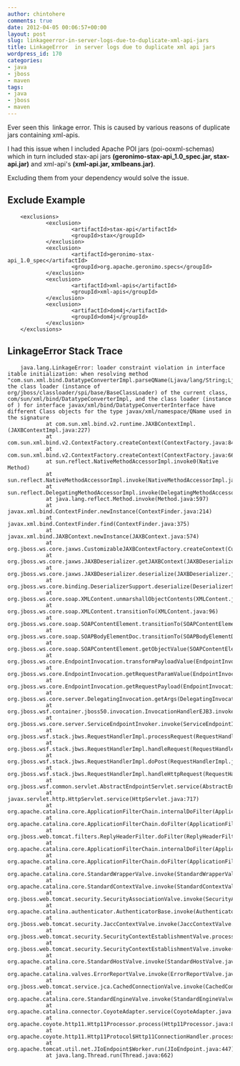 ```yaml
---
author: chintohere
comments: true
date: 2012-04-05 00:06:57+00:00
layout: post
slug: linkageerror-in-server-logs-due-to-duplicate-xml-api-jars
title: LinkageError  in server logs due to duplicate xml api jars
wordpress_id: 170
categories:
- java
- jboss
- maven
tags:
- java
- jboss
- maven
---
```


Ever seen this  linkage error. This is caused by various reasons of duplicate jars containing xml-apis.

I had this issue when I included Apache POI jars (poi-ooxml-schemas) which in turn included stax-api jars **(geronimo-stax-api_1.0_spec.jar, stax-api.jar)** and xml-api's **(xml-api.jar, xmlbeans.jar)**.

Excluding them from your dependency would solve the issue.


## Exclude Example


        <exclusions>
                <exclusion>
                        <artifactId>stax-api</artifactId>
                        <groupId>stax</groupId>
                </exclusion>
                <exclusion>
                        <artifactId>geronimo-stax-api_1.0_spec</artifactId>
                        <groupId>org.apache.geronimo.specs</groupId>
                </exclusion>
                <exclusion>
                        <artifactId>xml-apis</artifactId>
                        <groupId>xml-apis</groupId>
                </exclusion>
                <exclusion>
                        <artifactId>dom4j</artifactId>
                        <groupId>dom4j</groupId>
                </exclusion>
        </exclusions>


## LinkageError Stack Trace


        java.lang.LinkageError: loader constraint violation in interface itable initialization: when resolving method "com.sun.xml.bind.DatatypeConverterImpl.parseQName(Ljava/lang/String;Ljavax/xml/namespace/NamespaceContext;)Ljavax/xml/namespace/QName;" the class loader (instance of org/jboss/classloader/spi/base/BaseClassLoader) of the current class, com/sun/xml/bind/DatatypeConverterImpl, and the class loader (instance of ) for interface javax/xml/bind/DatatypeConverterInterface have different Class objects for the type javax/xml/namespace/QName used in the signature
                at com.sun.xml.bind.v2.runtime.JAXBContextImpl.(JAXBContextImpl.java:227)
                at com.sun.xml.bind.v2.ContextFactory.createContext(ContextFactory.java:84)
                at com.sun.xml.bind.v2.ContextFactory.createContext(ContextFactory.java:66)
                at sun.reflect.NativeMethodAccessorImpl.invoke0(Native Method)
                at sun.reflect.NativeMethodAccessorImpl.invoke(NativeMethodAccessorImpl.java:39)
                at sun.reflect.DelegatingMethodAccessorImpl.invoke(DelegatingMethodAccessorImpl.java:25)
                at java.lang.reflect.Method.invoke(Method.java:597)
                at javax.xml.bind.ContextFinder.newInstance(ContextFinder.java:214)
                at javax.xml.bind.ContextFinder.find(ContextFinder.java:375)
                at javax.xml.bind.JAXBContext.newInstance(JAXBContext.java:574)
                at org.jboss.ws.core.jaxws.CustomizableJAXBContextFactory.createContext(CustomizableJAXBContextFactory.java:90)
                at org.jboss.ws.core.jaxws.JAXBDeserializer.getJAXBContext(JAXBDeserializer.java:96)
                at org.jboss.ws.core.jaxws.JAXBDeserializer.deserialize(JAXBDeserializer.java:66)
                at org.jboss.ws.core.binding.DeserializerSupport.deserialize(DeserializerSupport.java:61)
                at org.jboss.ws.core.soap.XMLContent.unmarshallObjectContents(XMLContent.java:179)
                at org.jboss.ws.core.soap.XMLContent.transitionTo(XMLContent.java:96)
                at org.jboss.ws.core.soap.SOAPContentElement.transitionTo(SOAPContentElement.java:140)
                at org.jboss.ws.core.soap.SOAPBodyElementDoc.transitionTo(SOAPBodyElementDoc.java:85)
                at org.jboss.ws.core.soap.SOAPContentElement.getObjectValue(SOAPContentElement.java:172)
                at org.jboss.ws.core.EndpointInvocation.transformPayloadValue(EndpointInvocation.java:273)
                at org.jboss.ws.core.EndpointInvocation.getRequestParamValue(EndpointInvocation.java:115)
                at org.jboss.ws.core.EndpointInvocation.getRequestPayload(EndpointInvocation.java:135)
                at org.jboss.ws.core.server.DelegatingInvocation.getArgs(DelegatingInvocation.java:80)
                at org.jboss.wsf.container.jboss50.invocation.InvocationHandlerEJB3.invoke(InvocationHandlerEJB3.java:93)
                at org.jboss.ws.core.server.ServiceEndpointInvoker.invoke(ServiceEndpointInvoker.java:221)
                at org.jboss.wsf.stack.jbws.RequestHandlerImpl.processRequest(RequestHandlerImpl.java:468)
                at org.jboss.wsf.stack.jbws.RequestHandlerImpl.handleRequest(RequestHandlerImpl.java:293)
                at org.jboss.wsf.stack.jbws.RequestHandlerImpl.doPost(RequestHandlerImpl.java:203)
                at org.jboss.wsf.stack.jbws.RequestHandlerImpl.handleHttpRequest(RequestHandlerImpl.java:129)
                at org.jboss.wsf.common.servlet.AbstractEndpointServlet.service(AbstractEndpointServlet.java:85)
                at javax.servlet.http.HttpServlet.service(HttpServlet.java:717)
                at org.apache.catalina.core.ApplicationFilterChain.internalDoFilter(ApplicationFilterChain.java:290)
                at org.apache.catalina.core.ApplicationFilterChain.doFilter(ApplicationFilterChain.java:206)
                at org.jboss.web.tomcat.filters.ReplyHeaderFilter.doFilter(ReplyHeaderFilter.java:96)
                at org.apache.catalina.core.ApplicationFilterChain.internalDoFilter(ApplicationFilterChain.java:235)
                at org.apache.catalina.core.ApplicationFilterChain.doFilter(ApplicationFilterChain.java:206)
                at org.apache.catalina.core.StandardWrapperValve.invoke(StandardWrapperValve.java:235)
                at org.apache.catalina.core.StandardContextValve.invoke(StandardContextValve.java:191)
                at org.jboss.web.tomcat.security.SecurityAssociationValve.invoke(SecurityAssociationValve.java:190)
                at org.apache.catalina.authenticator.AuthenticatorBase.invoke(AuthenticatorBase.java:525)
                at org.jboss.web.tomcat.security.JaccContextValve.invoke(JaccContextValve.java:92)
                at org.jboss.web.tomcat.security.SecurityContextEstablishmentValve.process(SecurityContextEstablishmentValve.java:126)
                at org.jboss.web.tomcat.security.SecurityContextEstablishmentValve.invoke(SecurityContextEstablishmentValve.java:70)
                at org.apache.catalina.core.StandardHostValve.invoke(StandardHostValve.java:127)
                at org.apache.catalina.valves.ErrorReportValve.invoke(ErrorReportValve.java:102)
                at org.jboss.web.tomcat.service.jca.CachedConnectionValve.invoke(CachedConnectionValve.java:158)
                at org.apache.catalina.core.StandardEngineValve.invoke(StandardEngineValve.java:109)
                at org.apache.catalina.connector.CoyoteAdapter.service(CoyoteAdapter.java:330)
                at org.apache.coyote.http11.Http11Processor.process(Http11Processor.java:829)
                at org.apache.coyote.http11.Http11Protocol$Http11ConnectionHandler.process(Http11Protocol.java:598)
                at org.apache.tomcat.util.net.JIoEndpoint$Worker.run(JIoEndpoint.java:447)
                at java.lang.Thread.run(Thread.java:662)
